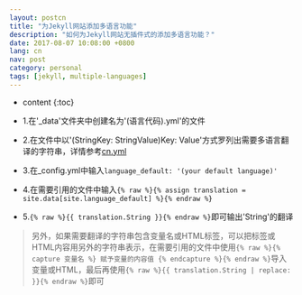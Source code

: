 ```yaml
---
layout: postcn
title: "为Jekyll网站添加多语言功能"
description: "如何为Jekyll网站无插件式的添加多语言功能？"
date: 2017-08-07 10:08:00 +0800
lang: cn
nav: post
category: personal
tags: [jekyll, multiple-languages]
---
```


* content
{:toc}


- 1.在'_data'文件夹中创建名为'(语言代码).yml'的文件

- 2.在文件中以'(StringKey: StringValue)Key: Value'方式罗列出需要多语言翻译的字符串，详情参考[cn.yml][1]

- 3.在_config.yml中输入```language_default: '(your default language)'```

- 4.在需要引用的文件中输入```{% raw %}{% assign translation = site.data[site.language_default] %}{% endraw %}```

- 5.```{% raw %}{{ translation.String }}{% endraw %}```即可输出'String'的翻译

>另外，如果需要翻译的字符串包含变量名或HTML标签，可以把标签或HTML内容用另外的字符串表示，在需要引用的文件中使用```{% raw %}{% capture 变量名 %} 赋予变量的内容值 {% endcapture %}{% endraw %}```导入变量或HTML，最后再使用```{% raw %}{{ translation.String | replace: }}{% endraw %}```即可

[1]: https://github.com/joytou/joytou.github.io/blob/master/_data/cn.yml

